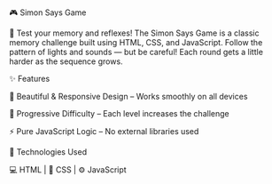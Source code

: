 🎮 Simon Says Game


🧠 Test your memory and reflexes!
The Simon Says Game is a classic memory challenge built using HTML, CSS, and JavaScript.
Follow the pattern of lights and sounds — but be careful! Each round gets a little harder as the sequence grows.

✨ Features

🎨 Beautiful & Responsive Design – Works smoothly on all devices

🎯 Progressive Difficulty – Each level increases the challenge

⚡ Pure JavaScript Logic – No external libraries used

🚀 Technologies Used

💻 HTML | 🎨 CSS | ⚙️ JavaScript
